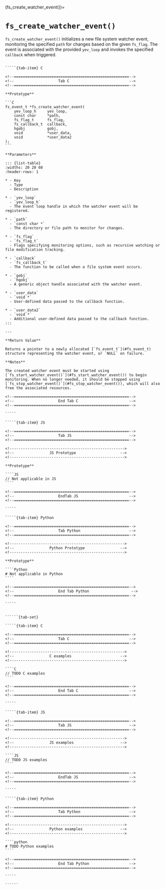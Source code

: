 <!-- ============================================================== -->
(fs_create_watcher_event())=
# `fs_create_watcher_event()`
<!-- ============================================================== -->

`fs_create_watcher_event()` initializes a new file system watcher event, monitoring the specified `path` for changes based on the given `fs_flag`. The event is associated with the provided `yev_loop` and invokes the specified `callback` when triggered.

<!------------------------------------------------------------>
<!--                    Prototypes                          -->
<!------------------------------------------------------------>

``````{tab-set}

`````{tab-item} C

<!--====================================================-->
<!--                    Tab C                           -->
<!--====================================================-->

**Prototype**

```C
fs_event_t *fs_create_watcher_event(
    yev_loop_h     yev_loop,
    const char     *path,
    fs_flag_t      fs_flag,
    fs_callback_t  callback,
    hgobj          gobj,
    void           *user_data,
    void           *user_data2
);
```

**Parameters**

::: {list-table}
:widths: 20 20 60
:header-rows: 1

* - Key
  - Type
  - Description

* - `yev_loop`
  - `yev_loop_h`
  - The event loop handle in which the watcher event will be registered.

* - `path`
  - `const char *`
  - The directory or file path to monitor for changes.

* - `fs_flag`
  - `fs_flag_t`
  - Flags specifying monitoring options, such as recursive watching or file modification tracking.

* - `callback`
  - `fs_callback_t`
  - The function to be called when a file system event occurs.

* - `gobj`
  - `hgobj`
  - A generic object handle associated with the watcher event.

* - `user_data`
  - `void *`
  - User-defined data passed to the callback function.

* - `user_data2`
  - `void *`
  - Additional user-defined data passed to the callback function.
:::

---

**Return Value**

Returns a pointer to a newly allocated [`fs_event_t`](#fs_event_t) structure representing the watcher event, or `NULL` on failure.

**Notes**

The created watcher event must be started using [`fs_start_watcher_event()`](#fs_start_watcher_event()) to begin monitoring. When no longer needed, it should be stopped using [`fs_stop_watcher_event()`](#fs_stop_watcher_event()), which will also free the associated resources.

<!--====================================================-->
<!--                    End Tab C                       -->
<!--====================================================-->

`````

`````{tab-item} JS

<!--====================================================-->
<!--                    Tab JS                          -->
<!--====================================================-->

<!---------------------------------------------------->
<!--                JS Prototype                    -->
<!---------------------------------------------------->

**Prototype**

````JS
// Not applicable in JS
````

<!--====================================================-->
<!--                    EndTab JS                       -->
<!--====================================================-->

`````

`````{tab-item} Python

<!--====================================================-->
<!--                    Tab Python                      -->
<!--====================================================-->

<!---------------------------------------------------->
<!--                Python Prototype                -->
<!---------------------------------------------------->

**Prototype**

````Python
# Not applicable in Python
````

<!--====================================================-->
<!--                    End Tab Python                   -->
<!--====================================================-->

`````

``````

<!------------------------------------------------------------>
<!--                    Examples                            -->
<!------------------------------------------------------------>

```````{dropdown} Examples

``````{tab-set}

`````{tab-item} C

<!--====================================================-->
<!--                    Tab C                           -->
<!--====================================================-->

<!---------------------------------------------------->
<!--                C examples                      -->
<!---------------------------------------------------->

````C
// TODO C examples
````

<!--====================================================-->
<!--                    End Tab C                       -->
<!--====================================================-->

`````

`````{tab-item} JS

<!--====================================================-->
<!--                    Tab JS                          -->
<!--====================================================-->

<!---------------------------------------------------->
<!--                JS examples                     -->
<!---------------------------------------------------->

````JS
// TODO JS examples
````

<!--====================================================-->
<!--                    EndTab JS                       -->
<!--====================================================-->

`````

`````{tab-item} Python

<!--====================================================-->
<!--                    Tab Python                      -->
<!--====================================================-->

<!---------------------------------------------------->
<!--                Python examples                 -->
<!---------------------------------------------------->

````python
# TODO Python examples
````

<!--====================================================-->
<!--                    End Tab Python                  -->
<!--====================================================-->

`````

``````

```````
